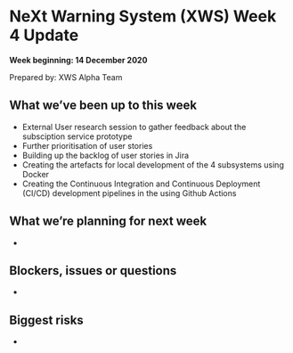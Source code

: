 # NeXt Warning System (XWS) Week 4 Update
**Week beginning: 14 December 2020** 

Prepared by: XWS Alpha Team

## What we’ve been up to this week

* External User research session to gather feedback about the subsciption service prototype
* Further prioritisation of user stories
* Building up the backlog of user stories in Jira
* Creating the artefacts for local development of the 4 subsystems using Docker
* Creating the Continuous Integration and Continuous Deployment (CI/CD) development pipelines in the using Github Actions

## What we’re planning for next week

* 

## Blockers, issues or questions

* 

## Biggest risks

*
